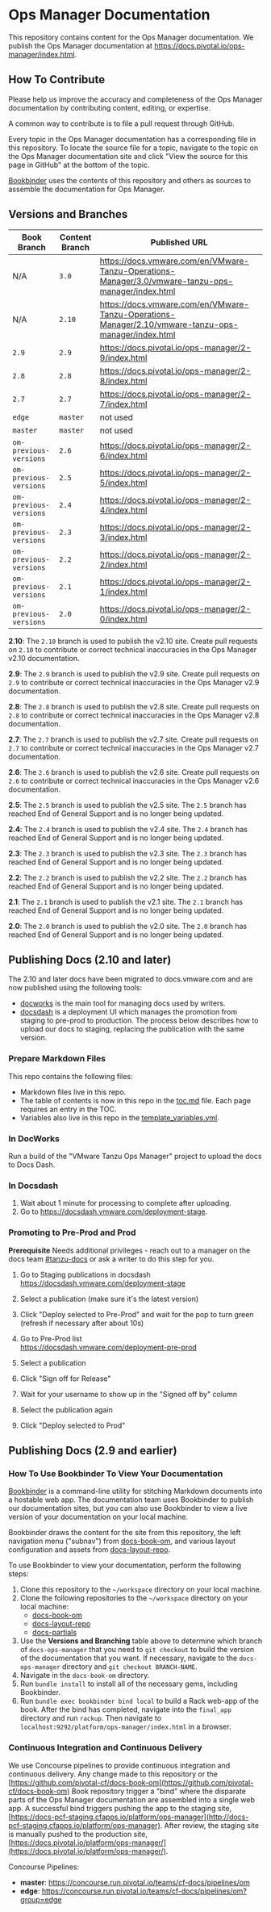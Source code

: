 # Ops Manager Documentation

This repository contains content for the Ops Manager documentation. We publish the Ops Manager documentation at
https://docs.pivotal.io/ops-manager/index.html.

## How To Contribute

Please help us improve the accuracy and completeness of the Ops Manager documentation by
contributing content, editing, or expertise.

A common way to contribute is to file a pull request through GitHub.

Every topic in the Ops Manager documentation has a corresponding file in this repository. To locate
the source file for a topic, navigate to the topic on the Ops Manager documentation site and click
"View the source for this page in GitHub" at the bottom of the topic.

[Bookbinder](https://github.com/pivotal-cf/bookbinder/) uses the contents of this repository and others as sources to assemble the documentation for Ops Manager.

## <a name="version-branch"></a> Versions and Branches

| **Book Branch** | **Content Branch** | **Published URL** |
|-----------------|--------------------|-------------------|
|            N/A  |              `3.0` | https://docs.vmware.com/en/VMware-Tanzu-Operations-Manager/3.0/vmware-tanzu-ops-manager/index.html |
|            N/A  |             `2.10` | https://docs.vmware.com/en/VMware-Tanzu-Operations-Manager/2.10/vmware-tanzu-ops-manager/index.html |
|           `2.9` |              `2.9` | https://docs.pivotal.io/ops-manager/2-9/index.html  |
|           `2.8` |              `2.8` | https://docs.pivotal.io/ops-manager/2-8/index.html  |
|           `2.7` |              `2.7` | https://docs.pivotal.io/ops-manager/2-7/index.html  |
|          `edge` |           `master` |          not used |
|        `master` |           `master` |          not used |
| `om-previous-versions` | `2.6` | https://docs.pivotal.io/ops-manager/2-6/index.html |
| `om-previous-versions` | `2.5` | https://docs.pivotal.io/ops-manager/2-5/index.html |
| `om-previous-versions` | `2.4` | https://docs.pivotal.io/ops-manager/2-4/index.html |
| `om-previous-versions` | `2.3` | https://docs.pivotal.io/ops-manager/2-3/index.html |
| `om-previous-versions` | `2.2` | https://docs.pivotal.io/ops-manager/2-2/index.html |
| `om-previous-versions` | `2.1` | https://docs.pivotal.io/ops-manager/2-1/index.html |
| `om-previous-versions` | `2.0` | https://docs.pivotal.io/ops-manager/2-0/index.html |


**2.10**: The `2.10` branch is used to publish the v2.10 site. Create pull requests on `2.10` to contribute or
correct technical inaccuracies in the Ops Manager v2.10 documentation.

**2.9**: The `2.9` branch is used to publish the v2.9 site. Create pull requests on `2.9` to contribute or
correct technical inaccuracies in the Ops Manager v2.9 documentation.

**2.8**: The `2.8` branch is used to publish the v2.8 site. Create pull requests on `2.8` to contribute or
correct technical inaccuracies in the Ops Manager v2.8 documentation.

**2.7**: The `2.7` branch is used to publish the v2.7 site. Create pull requests on `2.7` to contribute or
correct technical inaccuracies in the Ops Manager v2.7 documentation.

**2.6**: The `2.6` branch is used to publish the v2.6 site. Create pull requests on `2.6` to contribute or
correct technical inaccuracies in the Ops Manager v2.6 documentation.

**2.5**: The `2.5` branch is used to publish the v2.5 site. The `2.5` branch has reached End of General Support and is
no longer being updated.

**2.4**: The `2.4` branch is used to publish the v2.4 site. The `2.4` branch has reached End of General Support and is
no longer being updated.

**2.3**: The `2.3` branch is used to publish the v2.3 site. The `2.3` branch has reached End of General Support and is
no longer being updated.

**2.2**: The `2.2` branch is used to publish the v2.2 site. The `2.2` branch has reached End of General Support and is
no longer being updated.

**2.1**: The `2.1` branch is used to publish the v2.1 site. The `2.1` branch has reached End of General Support and is
no longer being updated.

**2.0**: The `2.0` branch is used to publish the v2.0 site. The `2.0` branch has reached End of General Support and is
no longer being updated.


## Publishing Docs (2.10 and later)

The 2.10 and later docs have been migrated to docs.vmware.com and are now published using the following tools:

- [docworks](https://docworks.vmware.com/) is the main tool for managing docs used by writers.
- [docsdash](https://docsdash.vmware.com/) is a deployment UI which manages the promotion from
staging to pre-prod to production. The process below describes how to upload our docs to staging,
replacing the publication with the same version.

### Prepare Markdown Files

This repo contains the following files:

- Markdown files live in this repo.
- The table of contents is now in this repo in the [toc.md](toc.md) file. Each page requires an entry in the TOC.
- Variables also live in this repo in the [template_variables.yml](template_variables.yml).

### In DocWorks

Run a build of the "VMware Tanzu Ops Manager" project to upload the docs to Docs Dash.

### In Docsdash

1. Wait about 1 minute for processing to complete after uploading.
2. Go to https://docsdash.vmware.com/deployment-stage.

### Promoting to Pre-Prod and Prod

**Prerequisite** Needs additional privileges - reach out to a manager on the docs team [#tanzu-docs](https://vmware.slack.com/archives/C055V2M0H) or ask a writer to do this step for you.

1. Go to Staging publications in docsdash  
  https://docsdash.vmware.com/deployment-stage

2. Select a publication (make sure it's the latest version)

3. Click "Deploy selected to Pre-Prod" and wait for the pop to turn green (refresh if necessary after about 10s)

4. Go to Pre-Prod list  
  https://docsdash.vmware.com/deployment-pre-prod

5. Select a publication

6. Click "Sign off for Release"

7. Wait for your username to show up in the "Signed off by" column

8. Select the publication again

9. Click "Deploy selected to Prod"


## Publishing Docs (2.9 and earlier)

### How To Use Bookbinder To View Your Documentation

[Bookbinder](https://github.com/pivotal-cf/bookbinder/blob/master/README.md) is a command-line
utility for stitching Markdown documents into a hostable web app. The documentation team uses
Bookbinder to publish our documentation sites, but you can also use Bookbinder to view a live
version of your documentation on your local machine.

Bookbinder draws the content for the site from this repository, the left navigation menu ("subnav")
from [docs-book-om](https://github.com/pivotal-cf/docs-book-om), and various layout
configuration and assets from [docs-layout-repo](https://github.com/pivotal-cf/docs-layout-repo).

To use Bookbinder to view your documentation, perform the following steps:

1. Clone this repository to the `~/workspace` directory on your local machine.
1. Clone the following repositories to the `~/workspace` directory on your
local machine:
    * [docs-book-om](https://github.com/pivotal-cf/docs-book-om)
    * [docs-layout-repo](https://github.com/pivotal-cf/docs-layout-repo)
    * [docs-partials](https://github.com/pivotal-cf/docs-partials)
1. Use the **Versions and Branching** table above to determine which branch of `docs-ops-manager` that you need to `git checkout` to build the version of the documentation that you want. If necessary, navigate to the `docs-ops-manager` directory and `git checkout BRANCH-NAME`.
1. Navigate in the `docs-book-om` directory.
1. Run `bundle install` to install all of the necessary gems, including Bookbinder.
1. Run `bundle exec bookbinder bind local` to build a Rack web-app of the book. After the bind has completed, navigate
into the `final_app` directory and run `rackup`. Then navigate to `localhost:9292/platform/ops-manager/index.html` in a
browser.

### Continuous Integration and Continuous Delivery

We use Concourse pipelines to provide continuous integration and continuous delivery. Any change made to this repository
or the [https://github.com/pivotal-cf/docs-book-om](https://github.com/pivotal-cf/docs-book-om) Book repository trigger a
"bind" where the disparate parts of the Ops Manager documentation are assembled into a single web app. A successful bind
triggers pushing the app to the staging site,
[https://docs-pcf-staging.cfapps.io/platform/ops-manager](http://docs-pcf-staging.cfapps.io/platform/ops-manager). After
review, the staging site is manually pushed to the production site,
[https://docs.pivotal.io/platform/ops-manager/](https://docs.pivotal.io/platform/ops-manager/).

Concourse Pipelines:

* **master**: https://concourse.run.pivotal.io/teams/cf-docs/pipelines/om
* **edge**: https://concourse.run.pivotal.io/teams/cf-docs/pipelines/om?group=edge

